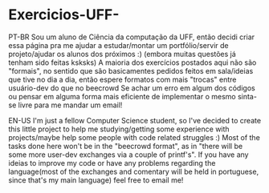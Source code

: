 # Exercicios-UFF-
PT-BR
Sou um aluno de Ciência da computação da UFF, então decidi criar essa página pra me ajudar a estudar/montar um portfólio/servir de projeto/ajudar os alunos dos próximos :) (embora muitas questões já tenham sido feitas ksksks)
A maioria dos exercícios postados aqui não são "formais", no sentido que são basicamentes pedidos feitos em sala/ideias que tive no dia a dia, então espere formatos com mais "trocas" entre usuário-dev do que no beecrowd
Se achar um erro em algum dos códigos ou pensar em alguma forma mais eficiente de implementar o mesmo sinta-se livre para me mandar um email!

EN-US
I'm just a fellow Computer Science student, so I've decided to create this little project to help me studying/getting some experience with projects/maybe help some people with code related struggles :)
Most of the tasks done here won't be in the "beecrowd format", as in "there will be some more user-dev exchanges via a couple of printf's". If you have any ideias to improve my code or have any problems
regarding the language(most of the exchanges and comentary will be held in portuguese, since that's my main language) feel free to email me!
